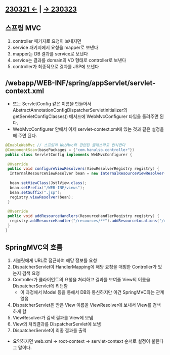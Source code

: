 ﻿## [230321 ←](/230130-_Spring/230321/) | [→ 230323](/230130-_Spring/230323/)

## 스프링 MVC

1. controller 패키지로 요청이 보내지면
1. service 패키지에서 요청을 mapper로 보낸다
1. mapper는 DB 결과를 service로 보낸다
1. service는 결과를 domain의 VO 형태로 controller로 보낸다
1. controller가 최종적으로 결과를 JSP에 보낸다

## /webapp/WEB-INF/spring/appServlet/servlet-context.xml

- 또는 ServletConfig 같은 이름을 만들어서 AbstractAnnotationConfigDispatcherServletInitializer의 getServletConfigClasses() 메서드에 WebMvcConfigurer 타입을 돌려주면 된다.
- WebMvcConfigurer 안에서 이제 servlet-context.xml에 있는 것과 같은 설정을 해 주면 된다.

```java
@EnableWebMvc // 스프링이 WebMvc와 관련된 클래스라고 인식한다
@ComponentScan(basePackages = {"com.hanulso.controller"})
public class ServletConfig implements WebMvcConfigurer {
 
 @Override
 public void configureViewResolvers(ViewResolverRegistry registry) {
  InternalResourceViewResolver bean = new InternalResourceViewResolver();
  
  bean.setViewClass(JstlView.class);
  bean.setPrefix("/WEB-INF/views");
  bean.setSuffix(".jsp");
  registry.viewResolver(bean);
 }
 
 @Override
 public void addResourceHandlers(ResourceHandlerRegistry registry) {
  registry.addResourceHandler("/resources/**").addResourceLocations("/resources/");
 }
}
```

## SpringMVC의 흐름

1. 서블릿에게 URL로 접근하여 해당 정보를 요청
1. DispatcherServlet이 HandlerMapping에 해당 요청을 매핑한 Controller가 있는지 검색 요청
1. Controller가 클라이언트의 요청을 처리하고 결과를 보여줄 View의 이름을 DispatcherServlet에 리턴함
    - 이 과정에서 Model 등을 통해서 DB와 통신하지만 이건 SpringMVC와는 관계 없음
1. DispatcherServlet은 받은 View 이름을 ViewResolver에 보내서 View를 검색하게 함
1. ViewResolver가 검색 결과를 View에 보냄
1. View의 처리결과를 DispatcherServlet에 보냄
1. DispatcherServlet이 최종 결과를 출력

- 요약하자면 web.xml -> root-context -> servlet-context 순서로 설정이 불린다 그 말이다.
